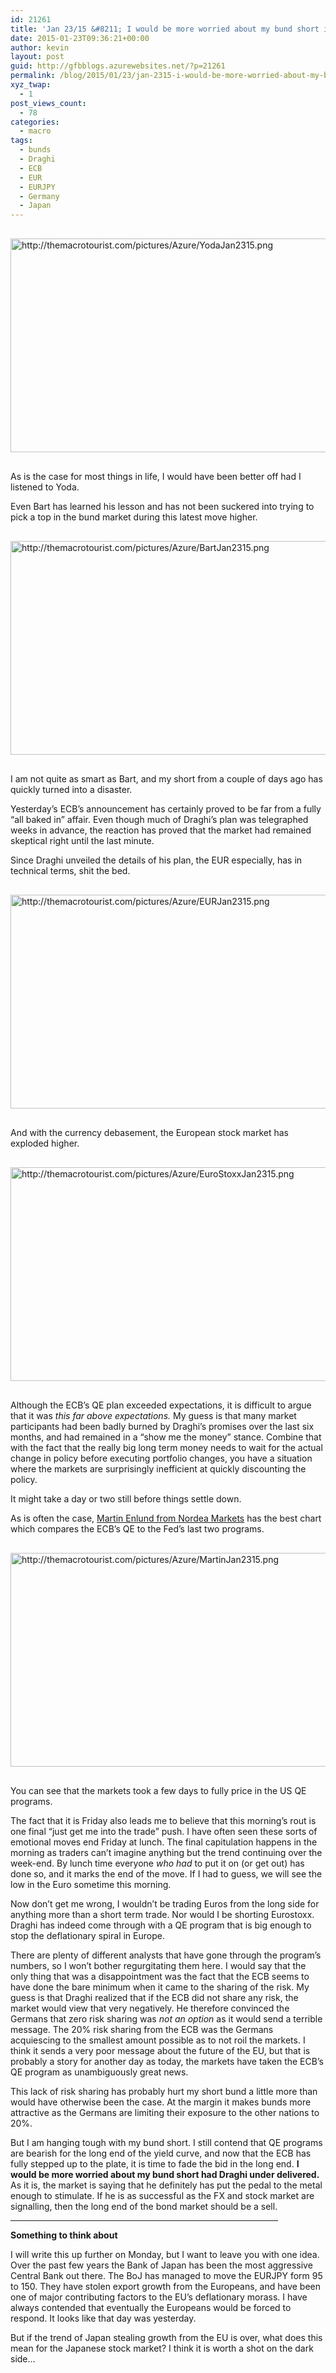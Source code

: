 ```yaml
---
id: 21261
title: 'Jan 23/15 &#8211; I would be more worried about my bund short if Draghi had under delivered'
date: 2015-01-23T09:36:21+00:00
author: kevin
layout: post
guid: http://gfbblogs.azurewebsites.net/?p=21261
permalink: /blog/2015/01/23/jan-2315-i-would-be-more-worried-about-my-bund-short-if-draghi-had-under-delivered/
xyz_twap:
  - 1
post_views_count:
  - 78
categories:
  - macro
tags:
  - bunds
  - Draghi
  - ECB
  - EUR
  - EURJPY
  - Germany
  - Japan
---
```


  <img src="http://themacrotourist.com/pictures/Azure/YodaJan2315.png" style="margin:30px auto;display:block;" alt="http://themacrotourist.com/pictures/Azure/YodaJan2315.png" width="600" height="342">

As is the case for most things in life, I would have been better off had I listened to Yoda.

Even Bart has learned his lesson and has not been suckered into trying to pick a top in the bund market during this latest move higher.


  <img src="http://themacrotourist.com/pictures/Azure/BartJan2315.png" style="margin:30px auto;display:block;" alt="http://themacrotourist.com/pictures/Azure/BartJan2315.png" width="600" height="342">

I am not quite as smart as Bart, and my short from a couple of days ago has quickly turned into a disaster. 

Yesterday&#8217;s ECB&#8217;s announcement has certainly proved to be far from a fully &#8220;all baked in&#8221; affair. Even though much of Draghi&#8217;s plan was telegraphed weeks in advance, the reaction has proved that the market had remained skeptical right until the last minute. 

Since Draghi unveiled the details of his plan, the EUR especially, has in technical terms, shit the bed.


  <img src="http://themacrotourist.com/pictures/Azure/EURJan2315.png" style="margin:30px auto;display:block;" alt="http://themacrotourist.com/pictures/Azure/EURJan2315.png" width="600" height="342">

And with the currency debasement, the European stock market has exploded higher.


  <img src="http://themacrotourist.com/pictures/Azure/EuroStoxxJan2315.png" style="margin:30px auto;display:block;" alt="http://themacrotourist.com/pictures/Azure/EuroStoxxJan2315.png" width="600" height="342">

Although the ECB&#8217;s QE plan exceeded expectations, it is difficult to argue that it was _this far above expectations._ My guess is that many market participants had been badly burned by Draghi&#8217;s promises over the last six months, and had remained in a &#8220;show me the money&#8221; stance. Combine that with the fact that the really big long term money needs to wait for the actual change in policy before executing portfolio changes, you have a situation where the markets are surprisingly inefficient at quickly discounting the policy. 

It might take a day or two still before things settle down.

As is often the case, [Martin Enlund from Nordea Markets](https://twitter.com/enlundm) has the best chart which compares the ECB&#8217;s QE to the Fed&#8217;s last two programs.


  <img src="http://themacrotourist.com/pictures/Azure/MartinJan2315.png" style="margin:30px auto;display:block;" alt="http://themacrotourist.com/pictures/Azure/MartinJan2315.png" width="600" height="342">

You can see that the markets took a few days to fully price in the US QE programs. 

The fact that it is Friday also leads me to believe that this morning&#8217;s rout is one final &#8220;just get me into the trade&#8221; push. I have often seen these sorts of emotional moves end Friday at lunch. The final capitulation happens in the morning as traders can&#8217;t imagine anything but the trend continuing over the week-end. By lunch time everyone _who had_ to put it on (or get out) has done so, and it marks the end of the move. If I had to guess, we will see the low in the Euro sometime this morning. 

Now don&#8217;t get me wrong, I wouldn&#8217;t be trading Euros from the long side for anything more than a short term trade. Nor would I be shorting Eurostoxx. Draghi has indeed come through with a QE program that is big enough to stop the deflationary spiral in Europe. 

There are plenty of different analysts that have gone through the program&#8217;s numbers, so I won&#8217;t bother regurgitating them here. I would say that the only thing that was a disappointment was the fact that the ECB seems to have done the bare minimum when it came to the sharing of the risk. My guess is that Draghi realized that if the ECB did not share any risk, the market would view that very negatively. He therefore convinced the Germans that zero risk sharing was _not an option_ as it would send a terrible message. The 20% risk sharing from the ECB was the Germans acquiescing to the smallest amount possible as to not roil the markets. I think it sends a very poor message about the future of the EU, but that is probably a story for another day as today, the markets have taken the ECB&#8217;s QE program as unambiguously great news.

This lack of risk sharing has probably hurt my short bund a little more than would have otherwise been the case. At the margin it makes bunds more attractive as the Germans are limiting their exposure to the other nations to 20%. 

But I am hanging tough with my bund short. I still contend that QE programs are bearish for the long end of the yield curve, and now that the ECB has fully stepped up to the plate, it is time to fade the bid in the long end. **I would be more worried about my bund short had Draghi under delivered.** As it is, the market is saying that he definitely has put the pedal to the metal enough to stimulate. If he is as successful as the FX and stock market are signalling, then the long end of the bond market should be a sell.

<hr size="3" width="85%" />

**Something to think about**

I will write this up further on Monday, but I want to leave you with one idea. Over the past few years the Bank of Japan has been the most aggressive Central Bank out there. The BoJ has managed to move the EURJPY form 95 to 150. They have stolen export growth from the Europeans, and have been one of major contributing factors to the EU&#8217;s deflationary morass. I have always contended that eventually the Europeans would be forced to respond. It looks like that day was yesterday.

But if the trend of Japan stealing growth from the EU is over, what does this mean for the Japanese stock market? I think it is worth a shot on the dark side&#8230;